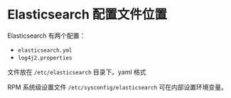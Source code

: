 # Elasticsearch 配置文件位置

Elasticsearch 有两个配置：

- `elasticsearch.yml` 
- `log4j2.properties`

文件放在 `/etc/elasticsearch` 目录下。yaml 格式

RPM 系统级设置文件 `/etc/sysconfig/elasticsearch` 可在内部设置环境变量。